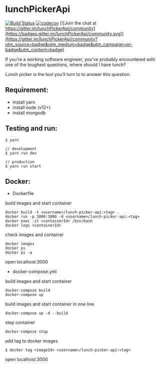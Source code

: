 # lunchPickerApi

[![Build Status](https://travis-ci.com/yeukfei02/lunchPickerApi.svg?branch=master)](https://travis-ci.com/yeukfei02/lunchPickerApi)
[![codecov](https://codecov.io/gh/yeukfei02/lunchPickerApi/branch/master/graph/badge.svg)](https://codecov.io/gh/yeukfei02/lunchPickerApi)
[![Join the chat at https://gitter.im/lunchPickerApi/community](https://badges.gitter.im/lunchPickerApi/community.svg)](https://gitter.im/lunchPickerApi/community?utm_source=badge&utm_medium=badge&utm_campaign=pr-badge&utm_content=badge)

If you’re a working software engineer, you’ve probably encountered with one of the toughest questions, where should I have lunch?

Lunch picker is the tool you’ll turn to to answer this question.

## Requirement:
 - install yarn
 - install node (v12+)
 - install mongodb

## Testing and run:
```
$ yarn

// development
$ yarn run dev

// production
$ yarn run start
```

## Docker:

- Dockerfile

build images and start container
```
docker build -t <username>/lunch-picker-api:<tag> .
docker run -p 3000:3000 -d <username>/lunch-picker-api:<tag>
docker exec -it <containerId> /bin/bash
docker logs <containerId>
```

check images and container
```
docker images
docker ps
docker ps -a
```

open localhost:3000

- docker-compose.yml

build images and start container
```
docker-compose build
docker-compose up
```
build images and start container in one line
```
docker-compose up -d --build
```

stop container
```
docker-compose stop
```

add tag to docker images
```
$ docker tag <imageId> <username>/lunch-picker-api:<tag>
```

open localhost:3000
